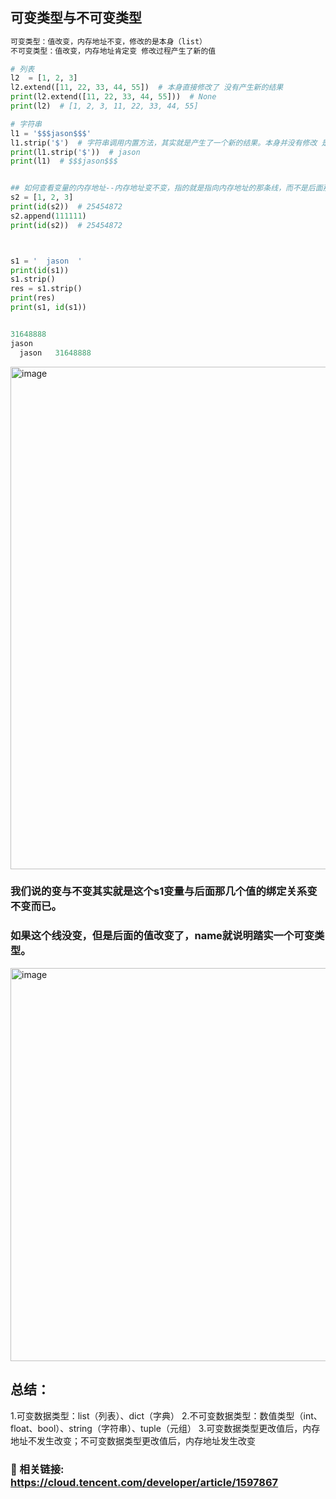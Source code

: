 ## 可变类型与不可变类型
```python
可变类型：值改变，内存地址不变，修改的是本身（list）
不可变类型：值改变，内存地址肯定变 修改过程产生了新的值

# 列表
l2  = [1, 2, 3]
l2.extend([11, 22, 33, 44, 55])  # 本身直接修改了 没有产生新的结果
print(l2.extend([11, 22, 33, 44, 55]))  # None
print(l2)  # [1, 2, 3, 11, 22, 33, 44, 55]

# 字符串
l1 = '$$$jason$$$'
l1.strip('$')  # 字符串调用内置方法，其实就是产生了一个新的结果。本身并没有修改 是产生了新的结果
print(l1.strip('$'))  # jason
print(l1)  # $$$jason$$$


## 如何查看变量的内存地址--内存地址变不变，指的就是指向内存地址的那条线，而不是后面那条线
s2 = [1, 2, 3]
print(id(s2))  # 25454872
s2.append(111111) 
print(id(s2))  # 25454872



s1 = '  jason  '
print(id(s1))
s1.strip()
res = s1.strip()
print(res)
print(s1, id(s1))


31648888
jason
  jason   31648888

```

<img width="1480" height="804" alt="image" src="https://github.com/user-attachments/assets/d0af5bb2-2589-4381-93f4-a39f2968f3af" />


### 我们说的变与不变其实就是这个s1变量与后面那几个值的绑定关系变不变而已。
### 如果这个线没变，但是后面的值改变了，name就说明踏实一个可变类型。

<img width="1061" height="629" alt="image" src="https://github.com/user-attachments/assets/def50d8b-4106-4a93-844b-c264ae0c691f" />


## 总结：
1.可变数据类型：list（列表）、dict（字典）
2.不可变数据类型：数值类型（int、float、bool）、string（字符串）、tuple（元组）
3.可变数据类型更改值后，内存地址不发生改变；不可变数据类型更改值后，内存地址发生改变


### 🔗 相关链接: https://cloud.tencent.com/developer/article/1597867

